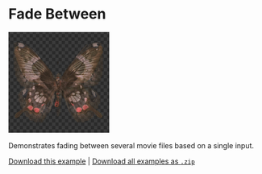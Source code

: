 # Fade Between

![A butterfly, starfish, and another butterfly fading between each other](fade-between.gif)

Demonstrates fading between several movie files based on a single input.

[Download this example](https://github.com/XRRCA/CreativeCoding/raw/main/touchdesigner/fade-between/fade-between.toe) | [Download all examples as `.zip`](https://github.com/XRRCA/CreativeCoding/archive/refs/heads/main.zip)
